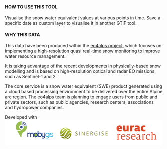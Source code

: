 #### HOW TO USE THIS TOOL

Visualise the snow water equivalent values at various points in time. Save a specific date as custom layer to visualise it in another GTIF tool.

#### WHY THIS DATA 

This data have been produced within the [eo4alps project](https://snow-app-gte2s.hub.eox.at/), which focuses on implementing a
high-resolution quasi real-time snow monitoring to improve water resource management.

It is taking advantage of the recent developments in physically-based snow modelling and is based on high-resolution optical and radar EO missions such as Sentinel-1 and 2.

The core service is a snow water equivalent (SWE) product generated using a cloud based processing environment to be delivered over the entire Alpine arc region. The eo4alps team is planning to engage users from public and private sectors, such as public agencies, research
centers, associations and hydropower companies.

Developed with
![](https://raw.githubusercontent.com/eurodatacube/eodash-assets/main/collections/EO4A_Snowdepth/eo4alps_row.png)
